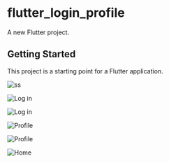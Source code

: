 # flutter_login_profile

A new Flutter project.

## Getting Started

This project is a starting point for a Flutter application.

![ss](/assets/docs/ss01.png)

![Log in](/assets/docs/login01.png)

![Log in](/assets/docs/login02.png)

![Profile](/assets/docs/profile01.png)

![Profile](/assets/docs/profile02.png)

![Home](/assets/docs/home01.png)